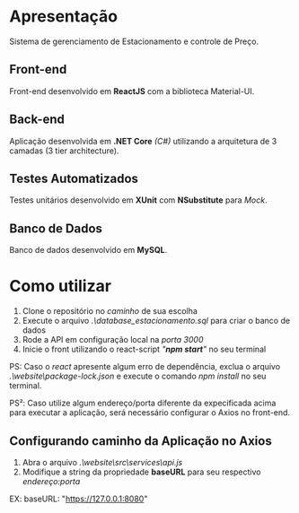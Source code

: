 # Apresentação
Sistema de gerenciamento de Estacionamento e controle de Preço.

## Front-end
Front-end desenvolvido em **ReactJS** com a biblioteca Material-UI.
## Back-end
Aplicação desenvolvida em **.NET Core** *(C#)* utilizando a arquitetura de 3 camadas (3 tier architecture).
## Testes Automatizados
Testes unitários desenvolvido em **XUnit** com **NSubstitute** para *Mock*.
## Banco de Dados
Banco de dados desenvolvido em **MySQL**.

# Como utilizar
1. Clone o repositório no *caminho* de sua escolha
2. Execute o arquivo *.\database_estacionamento.sql* para criar o banco de dados
2. Rode a API em configuração local na *porta 3000*
3. Inicie o front utilizando o react-script *"**npm start**"* no seu terminal

PS: Caso o *react* apresente algum erro de dependência, exclua o arquivo *.\website\package-lock.json* e execute o comando *npm install* no seu terminal.

PS²: Caso utilize algum endereço/porta diferente da expecificada acima para executar a aplicação, será necessário configurar o Axios no front-end.

## Configurando caminho da Aplicação no Axios
1. Abra o arquivo *.\website\src\services\api.js*
2. Modifique a string da propriedade **baseURL** para seu respectivo *endereço:porta*

EX: baseURL: "https://127.0.0.1:8080"
